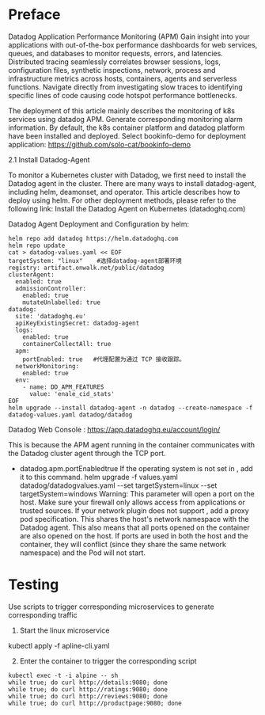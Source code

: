 # Preface 

Datadog Application Performance Monitoring (APM) Gain insight into your applications with out-of-the-box performance dashboards for web services, queues, and databases to monitor requests, errors, and latencies. Distributed tracing seamlessly correlates browser sessions, logs, configuration files, synthetic inspections, network, process and infrastructure metrics across hosts, containers, agents and serverless functions. Navigate directly from investigating slow traces to identifying specific lines of code causing code hotspot performance bottlenecks.

The deployment of this article mainly describes the monitoring of k8s services using datadog APM. Generate corresponding monitoring alarm information. By default, the k8s container platform and datadog platform have been installed and deployed.
Select bookinfo-demo for deployment application: https://github.com/solo-cat/bookinfo-demo


2.1 Install Datadog-Agent

To monitor a Kubernetes cluster with Datadog, we first need to install the Datadog agent in the cluster. There are many ways to install datadog-agent, including helm, deamonset, and operator. This article describes how to deploy using helm. For other deployment methods, please refer to the following link: Install the Datadog Agent on Kubernetes (datadoghq.com)

Datadog Agent Deployment and Configuration by helm:

```
helm repo add datadog https://helm.datadoghq.com
helm repo update
cat > datadog-values.yaml << EOF
targetSystem: "linux"    #选择datadog-agent部署环境
registry: artifact.onwalk.net/public/datadog
clusterAgent:
  enabled: true
  admissionController:
    enabled: true
    mutateUnlabelled: true
datadog:
  site: 'datadoghq.eu'
  apiKeyExistingSecret: datadog-agent
  logs:
    enabled: true
    containerCollectAll: true
  apm:
    portEnabled: true   #代理配置为通过 TCP 接收跟踪。
  networkMonitoring:
    enabled: true
  env:
    - name: DD_APM_FEATURES
      value: 'enale_cid_stats'
EOF
helm upgrade --install datadog-agent -n datadog --create-namespace -f datadog-values.yaml datadog/datadog
```

Datadog Web Console : https://app.datadoghq.eu/account/login/


This is because the APM agent running in the container communicates with the Datadog cluster agent through the TCP port. 
* datadog.apm.portEnabledtrue If the operating system is not set in , add it to this command. helm upgrade -f values.yaml <RELEASE NAME> datadog/datadogvalues.yaml --set targetSystem=linux --set targetSystem=windows
Warning: This parameter will open a port on the host. Make sure your firewall only allows access from applications or trusted sources. If your network plugin does not support , add a proxy pod specification. This shares the host's network namespace with the Datadog agent. This also means that all ports opened on the container are also opened on the host. If ports are used in both the host and the container, they will conflict (since they share the same network namespace) and the Pod will not start.

# Testing

Use scripts to trigger corresponding microservices to generate corresponding traffic

1. Start the linux microservice

kubectl apply -f apline-cli.yaml

2. Enter the container to trigger the corresponding script

```
kubectl exec -t -i alpine -- sh
while true; do curl http://details:9080; done
while true; do curl http://ratings:9080; done
while true; do curl http://reviews:9080; done
while true; do curl http://productpage:9080; done
```
